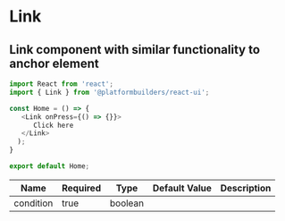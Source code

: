
# Link

## Link component with similar functionality to anchor element

```js
import React from 'react';
import { Link } from '@platformbuilders/react-ui';

const Home = () => {
   <Link onPress={() => {}}>
      Click here
   </Link>
  );
}

export default Home;
```


| Name  | Required | Type | Default Value | Description
| ------------- | ------------- | ------------- |------------- |------------- |
| condition | true | boolean |  |  |
